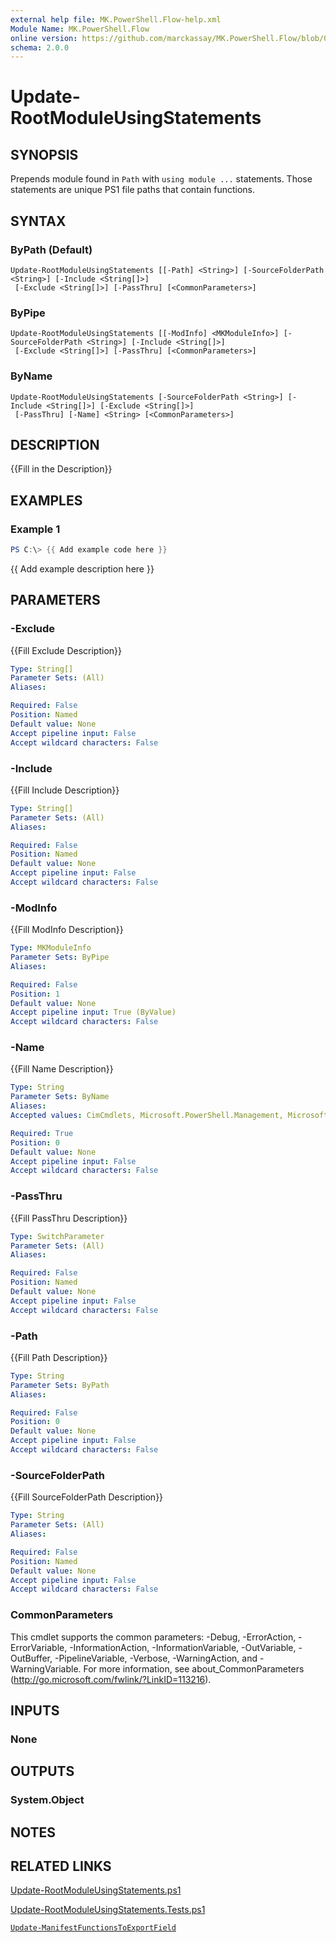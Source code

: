 ```yaml
---
external help file: MK.PowerShell.Flow-help.xml
Module Name: MK.PowerShell.Flow
online version: https://github.com/marckassay/MK.PowerShell.Flow/blob/0.0.2/docs/Update-RootModuleUsingStatements.md
schema: 2.0.0
---
```


# Update-RootModuleUsingStatements

## SYNOPSIS
Prepends module found in `Path` with `using module ...` statements. Those statements are unique PS1 file paths that contain functions.

## SYNTAX

### ByPath (Default)
```
Update-RootModuleUsingStatements [[-Path] <String>] [-SourceFolderPath <String>] [-Include <String[]>]
 [-Exclude <String[]>] [-PassThru] [<CommonParameters>]
```

### ByPipe
```
Update-RootModuleUsingStatements [[-ModInfo] <MKModuleInfo>] [-SourceFolderPath <String>] [-Include <String[]>]
 [-Exclude <String[]>] [-PassThru] [<CommonParameters>]
```

### ByName
```
Update-RootModuleUsingStatements [-SourceFolderPath <String>] [-Include <String[]>] [-Exclude <String[]>]
 [-PassThru] [-Name] <String> [<CommonParameters>]
```

## DESCRIPTION
{{Fill in the Description}}

## EXAMPLES

### Example 1
```powershell
PS C:\> {{ Add example code here }}
```

{{ Add example description here }}

## PARAMETERS

### -Exclude
{{Fill Exclude Description}}

```yaml
Type: String[]
Parameter Sets: (All)
Aliases:

Required: False
Position: Named
Default value: None
Accept pipeline input: False
Accept wildcard characters: False
```

### -Include
{{Fill Include Description}}

```yaml
Type: String[]
Parameter Sets: (All)
Aliases:

Required: False
Position: Named
Default value: None
Accept pipeline input: False
Accept wildcard characters: False
```

### -ModInfo
{{Fill ModInfo Description}}

```yaml
Type: MKModuleInfo
Parameter Sets: ByPipe
Aliases:

Required: False
Position: 1
Default value: None
Accept pipeline input: True (ByValue)
Accept wildcard characters: False
```

### -Name
{{Fill Name Description}}

```yaml
Type: String
Parameter Sets: ByName
Aliases:
Accepted values: CimCmdlets, Microsoft.PowerShell.Management, Microsoft.PowerShell.Utility, MK.PowerShell.Flow, Pester, Plaster, Plaster, platyPS, posh-git, PSReadLine

Required: True
Position: 0
Default value: None
Accept pipeline input: False
Accept wildcard characters: False
```

### -PassThru
{{Fill PassThru Description}}

```yaml
Type: SwitchParameter
Parameter Sets: (All)
Aliases:

Required: False
Position: Named
Default value: None
Accept pipeline input: False
Accept wildcard characters: False
```

### -Path
{{Fill Path Description}}

```yaml
Type: String
Parameter Sets: ByPath
Aliases:

Required: False
Position: 0
Default value: None
Accept pipeline input: False
Accept wildcard characters: False
```

### -SourceFolderPath
{{Fill SourceFolderPath Description}}

```yaml
Type: String
Parameter Sets: (All)
Aliases:

Required: False
Position: Named
Default value: None
Accept pipeline input: False
Accept wildcard characters: False
```

### CommonParameters
This cmdlet supports the common parameters: -Debug, -ErrorAction, -ErrorVariable, -InformationAction, -InformationVariable, -OutVariable, -OutBuffer, -PipelineVariable, -Verbose, -WarningAction, and -WarningVariable. For more information, see about_CommonParameters (http://go.microsoft.com/fwlink/?LinkID=113216).

## INPUTS

### None

## OUTPUTS

### System.Object

## NOTES

## RELATED LINKS

[Update-RootModuleUsingStatements.ps1](https://github.com/marckassay/MK.PowerShell.Flow/blob/0.0.2/src/module/Update-RootModuleUsingStatements.ps1)

[Update-RootModuleUsingStatements.Tests.ps1](https://github.com/marckassay/MK.PowerShell.Flow/blob/0.0.2/test/module/Update-RootModuleUsingStatements.Tests.ps1)

[`Update-ManifestFunctionsToExportField`](https://github.com/marckassay/MK.PowerShell.Flow/blob/0.0.2/docs/Update-ManifestFunctionsToExportField.md)
